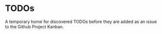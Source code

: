 # TODOs
A temporary home for discovered TODOs before they are added as an issue to the Github Project Kanban.
